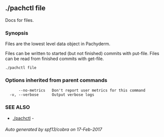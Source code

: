 ## ./pachctl file

Docs for files.

### Synopsis


Files are the lowest level data object in Pachyderm.

Files can be written to started (but not finished) commits with put-file.
Files can be read from finished commits with get-file.

```
./pachctl file
```

### Options inherited from parent commands

```
      --no-metrics   Don't report user metrics for this command
  -v, --verbose      Output verbose logs
```

### SEE ALSO
* [./pachctl](./pachctl.md)	 - 

###### Auto generated by spf13/cobra on 17-Feb-2017
